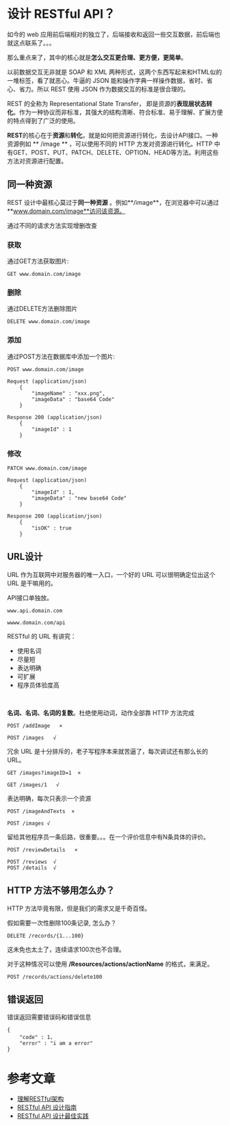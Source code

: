 

# 设计 RESTful API？

如今的 web 应用前后端相对的独立了，后端接收和返回一些交互数据，前后端也就这点联系了。。。

那么重点来了，其中的核心就是**怎么交互更合理、更方便，更简单**。

以前数据交互无非就是 SOAP 和 XML 两种形式，这两个东西写起来和HTML似的一堆标签，看了就恶心。牛逼的 JSON 能和操作字典一样操作数据，省时、省心、省力。所以 REST 使用 JSON 作为数据交互的标准是很合理的。

REST 的全称为 Representational State Transfer， 即是资源的**表现层状态转化**。作为一种协议而非标准，其强大的结构清晰、符合标准、易于理解、扩展方便的特点得到了广泛的使用。

**REST**的核心在于**资源**和**转化**，就是如何把资源进行转化，去设计API接口。一种资源例如 ** /image ** ，可以使用不同的 HTTP 方发对资源进行转化。HTTP 中有GET、POST、PUT、PATCH、DELETE、OPTION、HEAD等方法。利用这些方法对资源进行配置。

## 同一种资源

REST 设计中最核心莫过于**同一种资源** 。例如**/image**，在浏览器中可以通过**www.domain.com/image**访问该资源。

通过不同的请求方法实现增删改查

### 获取

通过GET方法获取图片: 

```
GET www.domain.com/image
```

### 删除

通过DELETE方法删除图片

```
DELETE www.domain.com/image
```

### 添加

通过POST方法在数据库中添加一个图片:

``` 
POST www.domain.com/image

Request (application/json)
    {
        "imageName" : "xxx.png",
        "imageData" : "base64 Code"
    }

Response 200 (application/json)
    {
        "imageId" : 1
    }
```

### 修改

```
PATCH www.domain.com/image

Request (application/json)
    {
        "imageId" : 1,
        "imageData" : "new base64 Code"
    }

Response 200 (application/json)
    {
        "isOK" : true
    }
```

## URL设计

URL 作为互联网中对服务器的唯一入口，一个好的 URL 可以很明确定位出这个 URL 是干嘛用的。

API接口单独放。

```
www.api.domain.com

wwww.domain.com/api
```

RESTful 的 URL 有讲究：

- 使用名词
- 尽量短
- 表达明确
- 可扩展
- 程序员体验度高



<br />

**名词、名词、名词的复数**。杜绝使用动词，动作全部靠 HTTP 方法完成

```
POST /addImage   ×

POST /images   √
```

冗余 URL 是十分排斥的，老子写程序本来就苦逼了，每次调试还有那么长的URL。

```
GET /images?imageID=1  ×

GET /images/1   √
```

表达明确，每次只表示一个资源

```
POST /imageAndTexts  ×

POST /images √
```

留给其他程序员一条后路，很重要。。。在一个评价信息中有N条具体的评价。

```
POST /reviewDetails   ×

POST /reviews  √
POST /details  √
```

## HTTP 方法不够用怎么办？

HTTP 方法毕竟有限，但是我们的需求又是千奇百怪。

假如需要一次性删除100条记录, 怎么办？

```
DELETE /records/{1...100}
```

这未免也太土了，连续请求100次也不合理。

对于这种情况可以使用 **/Resources/actions/actionName** 的格式，来满足。

```
POST /records/actions/delete100
```

## 错误返回

错误返回需要错误码和错误信息

```
{
    "code" : 1，
    "error" : "i am a error"
}
```



# 参考文章

- [理解RESTful架构](http://www.ruanyifeng.com/blog/2011/09/restful)
- [RESTful API 设计指南](http://www.ruanyifeng.com/blog/2011/09/restful)
- [RESTful API 设计最佳实践](http://blog.jobbole.com/41233/)


